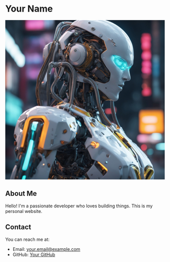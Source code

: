# Your Name
![Profile Picture](./src/image/cyborg.jpg)
## About Me
Hello! I'm a passionate developer who loves building things. This is my personal website.


## Contact
You can reach me at:
- Email: your.email@example.com
- GitHub: [Your GitHub](https://github.com/yourusername)